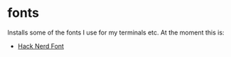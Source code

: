 fonts
=====

Installs some of the fonts I use for my terminals etc. At the moment this is:

 * [Hack Nerd Font](https://github.com/ryanoasis/nerd-fonts)
